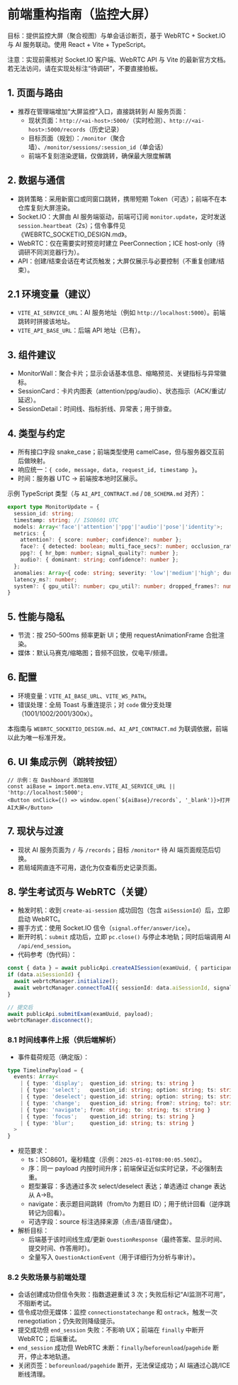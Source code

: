 # 前端重构指南（监控大屏）

目标：提供监控大屏（聚合视图）与单会话诊断页，基于 WebRTC + Socket.IO 与 AI 服务联动。使用 React + Vite + TypeScript。

注意：实现前需核对 Socket.IO 客户端、WebRTC API 与 Vite 的最新官方文档。若无法访问，请在实现处标注“待调研”，不要直接拍板。

## 1. 页面与路由
- 推荐在管理端增加“大屏监控”入口，直接跳转到 AI 服务页面：
  - 现状页面：`http://<ai-host>:5000/`（实时检测）、`http://<ai-host>:5000/records`（历史记录）
  - 目标页面（规划）：`/monitor`（聚合墙）、`/monitor/sessions/:session_id`（单会话）
  - 前端不复刻渲染逻辑，仅做跳转，确保最大限度解耦

## 2. 数据与通信
- 跳转策略：采用新窗口或同窗口跳转，携带短期 Token（可选）；前端不在本仓库复刻大屏渲染。
- Socket.IO：大屏由 AI 服务端驱动，前端可订阅 `monitor.update`，定时发送 `session.heartbeat`（2s）；信令事件见《WEBRTC_SOCKETIO_DESIGN.md》。
- WebRTC：仅在需要实时预览时建立 PeerConnection；ICE host-only（待调研不同浏览器行为）。
- API：创建/结束会话在考试页触发；大屏仅展示与必要控制（不重复创建/结束）。

## 2.1 环境变量（建议）
- `VITE_AI_SERVICE_URL`：AI 服务地址（例如 `http://localhost:5000`）。前端跳转时拼接该地址。
- `VITE_API_BASE_URL`：后端 API 地址（已有）。

## 3. 组件建议
- MonitorWall：聚合卡片；显示会话基本信息、缩略预览、关键指标与异常徽标。
- SessionCard：卡片内图表（attention/ppg/audio）、状态指示（ACK/重试/延迟）。
- SessionDetail：时间线、指标折线、异常表；用于排查。

## 4. 类型与约定
- 所有接口字段 snake_case；前端类型使用 camelCase，但与服务器交互前后做映射。
- 响应统一：`{ code, message, data, request_id, timestamp }`。
- 时间：服务器 UTC → 前端按本地时区展示。

示例 TypeScript 类型（与 `AI_API_CONTRACT.md` / `DB_SCHEMA.md` 对齐）：
```ts
export type MonitorUpdate = {
  session_id: string;
  timestamp: string; // ISO8601 UTC
  models: Array<'face'|'attention'|'ppg'|'audio'|'pose'|'identity'>;
  metrics: {
    attention?: { score: number; confidence?: number };
    face?: { detected: boolean; multi_face_secs?: number; occlusion_ratio?: number };
    ppg?: { hr_bpm: number; signal_quality?: number };
    audio?: { dominant: string; confidence?: number };
  };
  anomalies: Array<{ code: string; severity: 'low'|'medium'|'high'; duration_ms?: number }>;
  latency_ms?: number;
  system?: { gpu_util?: number; cpu_util?: number; dropped_frames?: number };
}
```

## 5. 性能与隐私
- 节流：按 250–500ms 频率更新 UI；使用 requestAnimationFrame 合批渲染。
- 媒体：默认马赛克/缩略图；音频不回放，仅电平/频谱。

## 6. 配置
- 环境变量：`VITE_AI_BASE_URL`、`VITE_WS_PATH`。
- 错误处理：全局 Toast 与重连提示；对 `code` 做分支处理（1001/1002/2001/300x）。

本指南与 `WEBRTC_SOCKETIO_DESIGN.md`、`AI_API_CONTRACT.md` 为联调依据，前端以此为唯一标准开发。
## 6. UI 集成示例（跳转按钮）
```tsx
// 示例：在 Dashboard 添加按钮
const aiBase = import.meta.env.VITE_AI_SERVICE_URL || 'http://localhost:5000';
<Button onClick={() => window.open(`${aiBase}/records`, '_blank')}>打开AI大屏</Button>
```

## 7. 现状与过渡
- 现状 AI 服务页面为 `/` 与 `/records`；目标 `/monitor*` 待 AI 端页面规范后切换。
- 若局域网直连不可用，退化为仅查看历史记录页面。

## 8. 学生考试页与 WebRTC（关键）

- 触发时机：收到 `create-ai-session` 成功回包（包含 `aiSessionId`）后，立即启动 WebRTC。
- 握手方式：使用 Socket.IO 信令（`signal.offer/answer/ice`）。
- 断开时机：`submit` 成功后，立即 `pc.close()` 与停止本地轨；同时后端调用 AI `/api/end_session`。
- 代码参考（伪代码）：
```ts
const { data } = await publicApi.createAISession(examUuid, { participant_id, participant_name });
if (data.aiSessionId) {
  await webrtcManager.initialize();
  await webrtcManager.connectToAI({ sessionId: data.aiSessionId, signaling: 'socketio' });
}

// 提交后
await publicApi.submitExam(examUuid, payload);
webrtcManager.disconnect();
```

### 8.1 时间线事件上报（供后端解析）
- 事件载荷规范（确定版）：
```ts
type TimelinePayload = {
  events: Array<
    | { type: 'display';  question_id: string; ts: string }
    | { type: 'select';   question_id: string; option: string; ts: string; source?: 'click'|'voice'|'keyboard' }
    | { type: 'deselect'; question_id: string; option: string; ts: string }
    | { type: 'change';   question_id: string; from?: string; to?: string; ts: string }
    | { type: 'navigate'; from: string; to: string; ts: string }
    | { type: 'focus';    question_id: string; ts: string }
    | { type: 'blur';     question_id: string; ts: string }
  >
}
```
- 规范要求：
  - ts：ISO8601，毫秒精度（示例：`2025-01-01T08:00:05.500Z`）。
  - 序：同一 payload 内按时间升序；前端保证近似实时记录，不必强制去重。
  - 题型兼容：多选通过多次 select/deselect 表达；单选通过 change 表达从 A→B。
  - navigate：表示题目间跳转（from/to 为题目 ID）；用于统计回看（逆序跳转记为回看）。
  - 可选字段：source 标注选择来源（点击/语音/键盘）。
- 解析目标：
  - 后端基于该时间线生成/更新 `QuestionResponse`（最终答案、显示时间、提交时间、作答用时）。
  - 全量写入 `QuestionActionEvent`（用于详细行为分析与审计）。

### 8.2 失败场景与前端处理
- 会话创建成功但信令失败：指数退避重试 3 次；失败后标记“AI监测不可用”，不阻断考试。
- 信令成功但无媒体：监控 `connectionstatechange` 和 `ontrack`，触发一次 renegotiation；仍失败则降级提示。
- 提交成功但 `end_session` 失败：不影响 UX；前端在 `finally` 中断开 WebRTC；后端重试。
- `end_session` 成功但 WebRTC 未断：`finally`/`beforeunload`/`pagehide` 断开，停止本地轨道。
- 关闭页签：`beforeunload/pagehide` 断开，无法保证成功；AI 端通过心跳/ICE 断线清理。

